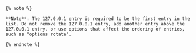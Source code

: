 	{% note %}

	**Note**: The 127.0.0.1 entry is required to be the first entry in the list. Do not remove the 127.0.0.1 entry, add another entry above the 127.0.0.1 entry, or use options that affect the ordering of entries, such as "options rotate".

	{% endnote %}
